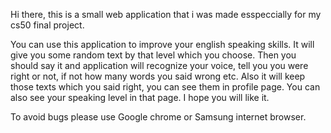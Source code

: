 Hi there, this is a small web application that i was made esspeccially for my cs50 final project.

You can use this application to improve your english speaking skills. It will give you some random text by that level which you choose. Then you should say it and application will recognize your voice, tell you you were right or not, if not how many words you said wrong etc. Also it will keep those texts which you said right, you can see them in profile page. You can also see your speaking level in that page.
I hope you will like it.

To avoid bugs please use Google chrome or Samsung internet browser.
